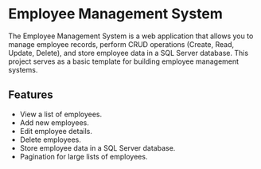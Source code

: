 # Employee Management System

The Employee Management System is a web application that allows you to manage employee records, perform CRUD operations (Create, Read, Update, Delete), and store employee data in a SQL Server database. This project serves as a basic template for building employee management systems.

## Features

- View a list of employees.
- Add new employees.
- Edit employee details.
- Delete employees.
- Store employee data in a SQL Server database.
- Pagination for large lists of employees.
